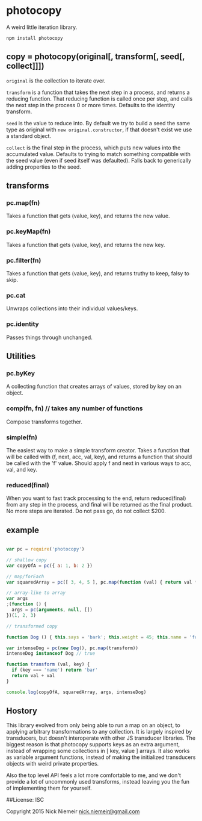 # photocopy

A weird little iteration library.

`npm install photocopy`

## copy = photocopy(original[, transform[, seed[, collect]]])

`original` is the collection to iterate over.

`transform` is a function that takes the next step in a process, and
returns a reducing function. That reducing function is called
once per step, and calls the next step in the process 0 or more times.
Defaults to the identity transform.

`seed` is the value to reduce into.  By default we try to build a seed
the same type as original with `new original.constructor`, if that
doesn't exist we use a standard object.

`collect` is the final step in the process, which puts new values into
the accumulated value. Defaults to trying to match something compatible
with the seed value (even if seed itself was defaulted). Falls back to
generically adding properties to the seed.

## transforms

### pc.map(fn)

Takes a function that gets (value, key), and returns the new value.

### pc.keyMap(fn)

Takes a function that gets (value, key), and returns the new key.

### pc.filter(fn)

Takes a function that gets (value, key), and returns truthy to keep, falsy
to skip.

### pc.cat

Unwraps collections into their individual values/keys.

### pc.identity

Passes things through unchanged.

## Utilities

### pc.byKey

A collecting function that creates arrays of values, stored
by key on an object.

### comp(fn, fn) // takes any number of functions

Compose transforms together.

### simple(fn)

The easiest way to make a simple transform creator. Takes a function
that will be called with (f, next, acc, val, key), and returns a
function that should be called with the 'f' value. Should apply f and
next in various ways to acc, val, and key.

### reduced(final)

When you want to fast track processing to the end, return reduced(final)
from any step in the process, and final will be returned as the final
product. No more steps are iterated. Do not pass go, do not collect
$200.

## example

```javascript

var pc = require('photocopy')

// shallow copy
var copyOfA = pc({ a: 1, b: 2 })

// map/forEach
var squaredArray = pc([ 3, 4, 5 ], pc.map(function (val) { return val * val }))

// array-like to array
var args
;(function () {
  args = pc(arguments, null, [])
})(1, 2, 3)

// transformed copy

function Dog () { this.says = 'bark'; this.weight = 45; this.name = 'foo' }

var intenseDog = pc(new Dog(), pc.map(transform))
intenseDog instanceof Dog // true

function transform (val, key) {
  if (key === 'name') return 'bar'
  return val + val
}

console.log(copyOfA, squaredArray, args, intenseDog)

```

## Hostory

This library evolved from only being able to run a map on an object, to
applying arbitrary transformations to any collection. It is largely
inspired by transducers, but doesn't interoperate with other JS transducer
libraries. The biggest reason is that photocopy supports keys as an extra
argument, instead of wrapping some collections in [ key, value ] arrays. It
also works as variable argument functions, instead of making the initialized
transducers objects with weird private properties.

Also the top level API feels a lot more comfortable to me, and we don't provide
a lot of uncommonly used transforms, instead leaving you the fun of
implementing them for yourself.

##License: ISC

Copyright 2015 Nick Niemeir <nick.niemeir@gmail.com>

